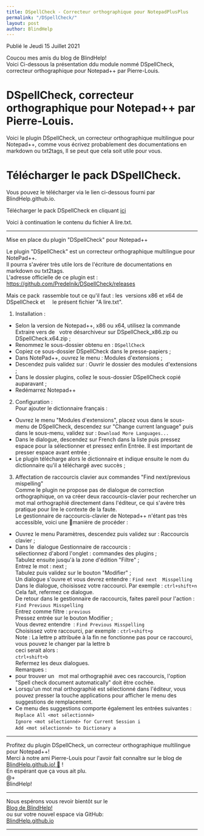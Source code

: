 ```yaml
---
title: DSpellCheck - Correcteur orthographique pour NotepadPlusPlus
permalink: "/DSpellCheck/"
layout: post
author: BlindHelp
---
```


<footer>Publié le Jeudi 15 Juillet 2021</footer>

Coucou mes amis du blog de BlindHelp!    
Voici Ci-dessous la présentation   ddu module nommé DSpellCheck, correcteur orthographique pour Notepad++ par Pierre-Louis.    

# DSpellCheck, correcteur orthographique pour Notepad++ par Pierre-Louis.

Voici le plugin DSpellCheck, un correcteur orthographique multilingue pour Notepad++, comme  vous   écrivez probablement des documentations  en markdown ou txt2tags, Il se peut que cela soit utile pour vous.

# Télécharger le pack DSpellCheck.

Vous pouvez le télécharger via le lien ci-dessous fourni par BlindHelp.github.io.

Télécharger le pack DSpellCheck en cliquant [ici](https://blindhelp.github.io/NotepadPP-dSpellCheck.zip)

Voici à continuation  le contenu du fichier A lire.txt.

---

Mise en place du plugin "DSpellCheck" pour Notepad++

Le plugin "DSpellCheck" est un correcteur orthographique multilingue pour NotePad++.    
Il pourra s'avérer très utile lors de l'écriture de documentations en markdown ou txt2tags.    
L'adresse officielle de ce plugin est :    
<https://github.com/Predelnik/DSpellCheck/releases>    

Mais ce pack  rassemble tout ce qu'il faut : les  versions x86 et x64 de DSpellCheck et     le présent fichier "A lire.txt".

1. Installation :    
* Selon la version de Notepad++, x86 ou x64, utilisez la commande Extraire vers <nom de fichier> de   votre désarchiveur sur DSpellCheck_x86.zip ou DSpellCheck.x64.zip ;    
* Renommez le sous-dossier obtenu en : `DSpellCheck`    
* Copiez ce sous-dossier DSpellCheck dans le presse-papiers ;    
* Dans NotePad++, ouvrez le menu : Modules d'extensions ;    
* Descendez puis validez sur : Ouvrir le dossier des modules d'extensions ;    
* Dans le dossier plugins, collez le sous-dossier DSpellCheck copié auparavant ;    
* Redémarrez Notepad++
2. Configuration :    
Pour ajouter le dictionnaire français :    
* Ouvrez le menu "Modules d'extensions", placez vous dans le sous-menu de DSpellCheck, descendez sur "Change current language" puis dans le sous-menu, validez sur : `Download More Languages...`    
* Dans le dialogue, descendez sur French dans la liste puis pressez espace pour la sélectionner et pressez enfin Entrée. Il est important de presser espace avant entrée ;    
* Le plugin télécharge alors le dictionnaire et indique ensuite le nom du dictionnaire qu'il a téléchargé avec succès ;    
3. Affectation de raccourcis clavier aux commandes "Find next/previous  mispelling"    
Comme le plugin ne propose pas de dialogue de correction orthographique, on va créer deux raccourcis-clavier pour rechercher un mot mal orthographié directement dans l'éditeur, ce qui s'avère très pratique pour lire le contexte de la faute.    
Le gestionnaire de raccourcis-clavier de Notepad++ n'étant pas très accessible, voici une manière de procéder :    
* Ouvrez le menu Paramètres, descendez puis validez sur : Raccourcis clavier ;    
* Dans le  dialogue Gestionnaire de raccourcis :    
sélectionnez d'abord l'onglet : commandes des plugins ;    
Tabulez ensuite jusqu'à la zone d'édition "Filtre" ;    
Entrez le mot : next ;    
Tabulez puis validez sur le bouton "Modifier" ;    
Un dialogue s'ouvre et vous devrez entendre : `Find next  Misspelling`    
Dans le dialogue, choisissez votre raccourci. Par exemple : `ctrl+shift+n`    
Cela fait, refermez ce dialogue.    
De retour dans le gestionnaire de raccourcis, faites pareil pour l'action : `Find Previous Misspelling`    
Entrez comme filtre : `previous`    
Pressez entrée sur le bouton Modifier ;    
Vous devrez entendre  : `Find Previous Misspelling`    
Choisissez votre raccourci, par exemple : `ctrl+shift+p`    
Note : La lettre p attribuée à la fin ne fonctionne pas pour ce raccourci, vous pouvez le changer par la lettre b    
ceci serait alors :    
`ctrl+shift+b`    
Refermez les deux dialogues.    
Remarques :    
* pour trouver un   mot mal orthographié avec ces raccourcis, l'option "Spell check document automatically" doit être cochée.    
* Lorsqu'un mot mal orthographié est sélectionné dans l'éditeur, vous pouvez presser la touche applications pour afficher le menu des suggestions de remplacement.    
* Ce menu des suggestions comporte également les entrées suivantes :    
`Replace All <mot sélectionné>`    
`Ignore <mot sélectionné> for Current Session i`    
`Add <mot sélectionné> to Dictionary a`    

---

Profitez du plugin DSpellCheck, un correcteur orthographique multilingue pour Notepad++!    
Merci à notre ami Pierre-Louis pour l'avoir fait  connaître sur le blog de [BlindHelp.github.io! 🙇](https://blindhelp.github.io)                    !    
En espérant que ça vous ait plu.    
@+    
BlindHelp!    

---

Nous espérons vous revoir bientôt sur le      	
[Blog de BlindHelp!](http://blindhelp.blogspot.fr/)                    
ou sur  votre nouvel espace via GitHub:                     
[BlindHelp.github.io](https://blindhelp.github.io)                    

---
